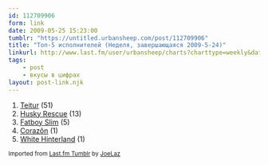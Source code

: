 ```yaml
---
id: 112709906
form: link
date: 2009-05-25 15:23:00
tumblr: "https://untitled.urbansheep.com/post/112709906"
title: "Топ-5 исполнителей (Неделя, завершающаяся 2009-5-24)"
linkurl: http://www.last.fm/user/urbansheep/charts?charttype=weekly&date_to=1243166400
tags:
    - post
    - вкусы в цифрах
layout: post-link.njk
---
```

<ol><li>
<a rel="nofollow" target="_blank" href="http://www.last.fm/music/Teitur">Teitur</a>&nbsp;(51)</li>
<li>
<a rel="nofollow" target="_blank" href="http://www.last.fm/music/Husky+Rescue">Husky Rescue</a>&nbsp;(13)</li>
<li>
<a rel="nofollow" target="_blank" href="http://www.last.fm/music/Fatboy+Slim">Fatboy Slim</a>&nbsp;(5)</li>
<li>
<a rel="nofollow" target="_blank" href="http://www.last.fm/music/Coraz%C3%B4n">Corazôn</a>&nbsp;(1)</li>
<li>
<a rel="nofollow" target="_blank" href="http://www.last.fm/music/White+Hinterland">White Hinterland</a>&nbsp;(1)</li>
</ol><p><small>Imported from <a rel="nofollow" target="_blank" href="http://joelaz.com/post/23488847/last-fm-tumblr-weekly-top-artists">Last.fm Tumblr</a> by <a rel="nofollow" target="_blank" href="http://joelaz.com">JoeLaz</a></small></p>
